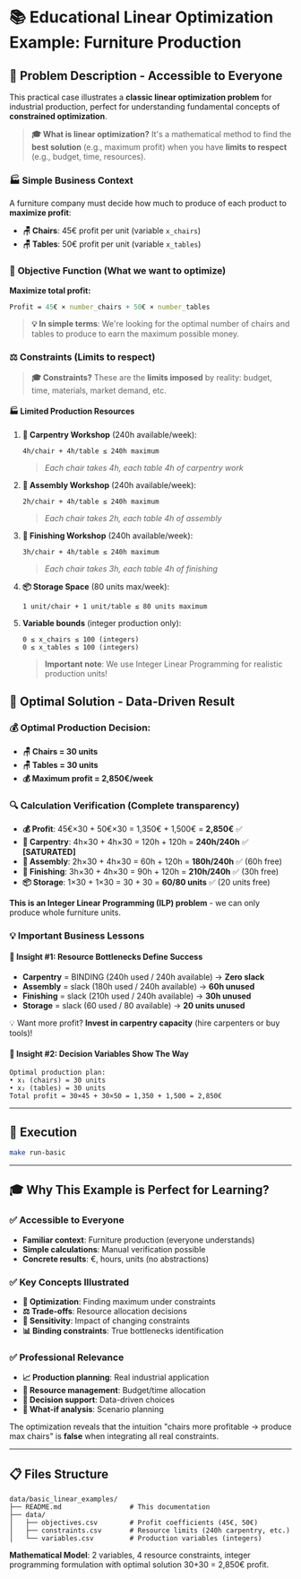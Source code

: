 # 📚 Educational **Linear Optimization** Example: Furniture Production

## 🎯 **Problem Description - Accessible to Everyone**

This practical case illustrates a **classic linear optimization problem** for industrial production, perfect for understanding fundamental concepts of **constrained optimization**.

> **🎓 What is linear optimization?** It's a mathematical method to find the **best solution** (e.g., maximum profit) when you have **limits to respect** (e.g., budget, time, resources).

### 🏭 **Simple Business Context**

A furniture company must decide how much to produce of each product to **maximize profit**:
- **🪑 Chairs**: 45€ profit per unit (variable `x_chairs`)
- **🪑 Tables**: 50€ profit per unit (variable `x_tables`)

### 🎯 **Objective Function** (What we want to optimize)
**Maximize total profit:**
```mathematica
Profit = 45€ × number_chairs + 50€ × number_tables
```

> **💡 In simple terms**: We're looking for the optimal number of chairs and tables to produce to earn the maximum possible money.

### ⚖️ **Constraints** (Limits to respect)

> **🎓 Constraints?** These are the **limits imposed** by reality: budget, time, materials, market demand, etc.

#### 🏭 **Limited Production Resources**

1. **🔨 Carpentry Workshop** (240h available/week):
   ```
   4h/chair + 4h/table ≤ 240h maximum
   ```
   > *Each chair takes 4h, each table 4h of carpentry work*

2. **🔧 Assembly Workshop** (240h available/week):
   ```
   2h/chair + 4h/table ≤ 240h maximum  
   ```
   > *Each chair takes 2h, each table 4h of assembly*

3. **🎨 Finishing Workshop** (240h available/week):
   ```
   3h/chair + 4h/table ≤ 240h maximum
   ```
   > *Each chair takes 3h, each table 4h of finishing*

4. **📦 Storage Space** (80 units max/week):
   ```
   1 unit/chair + 1 unit/table ≤ 80 units maximum
   ```

5. **Variable bounds** (integer production only):
   ```
   0 ≤ x_chairs ≤ 100 (integers)
   0 ≤ x_tables ≤ 100 (integers)
   ```
   > **Important note**: We use Integer Linear Programming for realistic production units!

## 🎯 **Optimal Solution - Data-Driven Result**

### 💰 **Optimal Production Decision:**
- **🪑 Chairs = 30 units**
- **🪑 Tables = 30 units**  
- **💰 Maximum profit = 2,850€/week**

### 🔍 **Calculation Verification** (Complete transparency)
- **💰 Profit**: 45€×30 + 50€×30 = 1,350€ + 1,500€ = **2,850€** ✅
- **🔨 Carpentry**: 4h×30 + 4h×30 = 120h + 120h = **240h/240h** ✅ **[SATURATED]**
- **🔧 Assembly**: 2h×30 + 4h×30 = 60h + 120h = **180h/240h** ✅ (60h free)
- **🎨 Finishing**: 3h×30 + 4h×30 = 90h + 120h = **210h/240h** ✅ (30h free)
- **📦 Storage**: 1×30 + 1×30 = 30 + 30 = **60/80 units** ✅ (20 units free)

**This is an Integer Linear Programming (ILP) problem** - we can only produce whole furniture units.

### 💡 **Important Business Lessons**

#### 🎯 **Insight #1: Resource Bottlenecks Define Success**
- **Carpentry** = BINDING (240h used / 240h available) → **Zero slack**
- **Assembly** = slack (180h used / 240h available) → **60h unused** 
- **Finishing** = slack (210h used / 240h available) → **30h unused**
- **Storage** = slack (60 used / 80 available) → **20 units unused**

💡 Want more profit? **Invest in carpentry capacity** (hire carpenters or buy tools)!

#### 🎯 **Insight #2: Decision Variables Show The Way**
```
Optimal production plan:
• x₁ (chairs) = 30 units
• x₂ (tables) = 30 units
Total profit = 30×45 + 30×50 = 1,350 + 1,500 = 2,850€
```

---

## 🚀 **Execution**

```bash
make run-basic
```

---

## 🎓 **Why This Example is Perfect for Learning?**

### ✅ **Accessible to Everyone**
- **Familiar context**: Furniture production (everyone understands)
- **Simple calculations**: Manual verification possible
- **Concrete results**: €, hours, units (no abstractions)

### ✅ **Key Concepts Illustrated**
- **🎯 Optimization**: Finding maximum under constraints
- **⚖️ Trade-offs**: Resource allocation decisions
- **🔄 Sensitivity**: Impact of changing constraints
- **📊 Binding constraints**: True bottlenecks identification

### ✅ **Professional Relevance**
- **📈 Production planning**: Real industrial application
- **💼 Resource management**: Budget/time allocation
- **🎯 Decision support**: Data-driven choices
- **🔄 What-if analysis**: Scenario planning

The optimization reveals that the intuition "chairs more profitable → produce max chairs" is **false** when integrating all real constraints.

---

## 📋 **Files Structure**

```
data/basic_linear_examples/
├── README.md                 # This documentation
├── data/
│   ├── objectives.csv        # Profit coefficients (45€, 50€)
│   ├── constraints.csv       # Resource limits (240h carpentry, etc.)
│   └── variables.csv         # Production variables (integers)
```

**Mathematical Model**: 2 variables, 4 resource constraints, integer programming formulation with optimal solution 30+30 = 2,850€ profit.